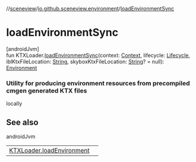 //[sceneview](../../index.md)/[io.github.sceneview.environment](index.md)/[loadEnvironmentSync](load-environment-sync.md)

# loadEnvironmentSync

[androidJvm]\
fun KTXLoader.[loadEnvironmentSync](load-environment-sync.md)(context: [Context](https://developer.android.com/reference/kotlin/android/content/Context.html), lifecycle: [Lifecycle](https://developer.android.com/reference/kotlin/androidx/lifecycle/Lifecycle.html), iblKtxFileLocation: [String](https://kotlinlang.org/api/latest/jvm/stdlib/kotlin/-string/index.html), skyboxKtxFileLocation: [String](https://kotlinlang.org/api/latest/jvm/stdlib/kotlin/-string/index.html)? = null): [Environment](-environment/index.md)

###  Utility for producing environment resources from precompiled cmgen generated KTX files

locally

## See also

androidJvm

| | |
|---|---|
| [KTXLoader.loadEnvironment](load-environment.md) |  |
